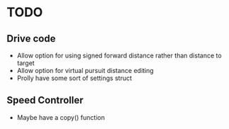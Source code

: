 # TODO
## Drive code
- Allow option for using signed forward distance rather than distance to target
- Allow option for virtual pursuit distance editing
- Prolly have some sort of settings struct
## Speed Controller
- Maybe have a copy() function